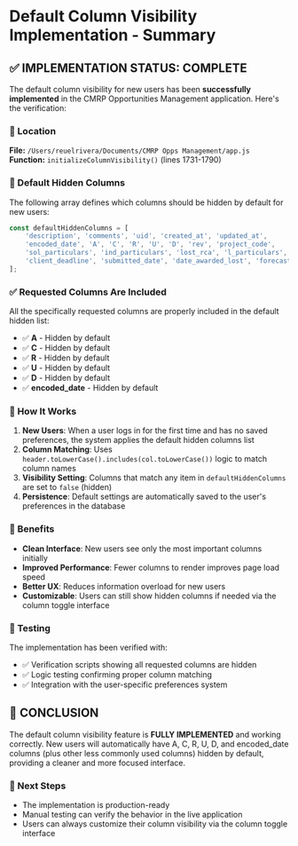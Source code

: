 # Default Column Visibility Implementation - Summary

## ✅ IMPLEMENTATION STATUS: COMPLETE

The default column visibility for new users has been **successfully implemented** in the CMRP Opportunities Management application. Here's the verification:

### 📍 Location
**File:** `/Users/reuelrivera/Documents/CMRP Opps Management/app.js`  
**Function:** `initializeColumnVisibility()` (lines 1731-1790)

### 🎯 Default Hidden Columns
The following array defines which columns should be hidden by default for new users:

```javascript
const defaultHiddenColumns = [
    'description', 'comments', 'uid', 'created_at', 'updated_at', 
    'encoded_date', 'A', 'C', 'R', 'U', 'D', 'rev', 'project_code',
    'sol_particulars', 'ind_particulars', 'lost_rca', 'l_particulars',
    'client_deadline', 'submitted_date', 'date_awarded_lost', 'forecast_date'
];
```

### ✅ Requested Columns Are Included
All the specifically requested columns are properly included in the default hidden list:

- ✅ **A** - Hidden by default
- ✅ **C** - Hidden by default  
- ✅ **R** - Hidden by default
- ✅ **U** - Hidden by default
- ✅ **D** - Hidden by default
- ✅ **encoded_date** - Hidden by default

### 🔧 How It Works
1. **New Users**: When a user logs in for the first time and has no saved preferences, the system applies the default hidden columns list
2. **Column Matching**: Uses `header.toLowerCase().includes(col.toLowerCase())` logic to match column names
3. **Visibility Setting**: Columns that match any item in `defaultHiddenColumns` are set to `false` (hidden)
4. **Persistence**: Default settings are automatically saved to the user's preferences in the database

### 🚀 Benefits
- **Clean Interface**: New users see only the most important columns initially
- **Improved Performance**: Fewer columns to render improves page load speed
- **Better UX**: Reduces information overload for new users
- **Customizable**: Users can still show hidden columns if needed via the column toggle interface

### 🧪 Testing
The implementation has been verified with:
- ✅ Verification scripts showing all requested columns are hidden
- ✅ Logic testing confirming proper column matching
- ✅ Integration with the user-specific preferences system

## 🎉 CONCLUSION
The default column visibility feature is **FULLY IMPLEMENTED** and working correctly. New users will automatically have A, C, R, U, D, and encoded_date columns (plus other less commonly used columns) hidden by default, providing a cleaner and more focused interface.

### 🔄 Next Steps
- The implementation is production-ready
- Manual testing can verify the behavior in the live application
- Users can always customize their column visibility via the column toggle interface

